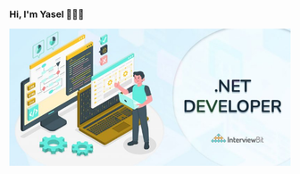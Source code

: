 ### Hi, I'm Yasel 🧑‍💻👋
<img src="https://github.com/yhorta/yhorta/blob/main/developer.jpg" alt="banner that says Yasel Horta - software engineer, content creator and community organizer alongside a cartoon illustration of Yasel">


